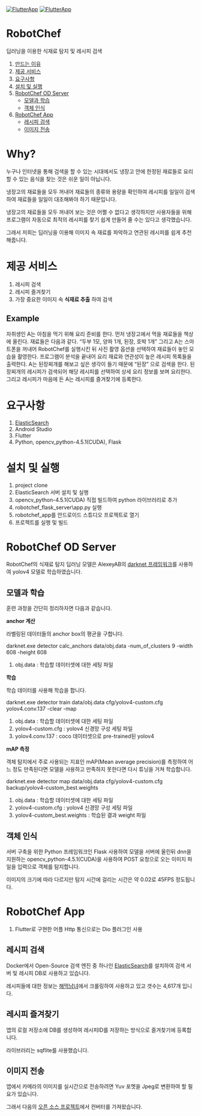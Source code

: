 [![FlutterApp](https://github.com/hookSSi/RobotChef/actions/workflows/flutter.yml/badge.svg?branch=main)](https://github.com/hookSSi/RobotChef/actions/workflows/flutter.yml)
[![FlutterApp](https://github.com/hookSSi/RobotChef/actions/workflows/python.yml/badge.svg?branch=main)](https://github.com/hookSSi/RobotChef/actions/workflows/python.yml)

RobotChef
==============================

딥러닝을 이용한 식재료 탐지 및 레시피 검색

1. [만드는 이유](#Why?)
2. [제공 서비스](#제공-서비스)
3. [요구사항](#요구사항)
4. [설치 및 실행](#설치-및-실행)
5. [RobotChef OD Server](#RobotChef-OD-Server)
    * [모델과 학습](#모델과-학습)
    * [객체 인식](#객체-인식)
6. [RobotChef App](#RobotChef-App)
    * [레시피 검색](#레시피-검색)
    * [이미지 전송](#이미지-전송)

# Why?
누구나 인터넷을 통해 검색을 할 수 있는 시대에서도 냉장고 안에 한정된 재료들로 요리할 수 있는 음식을 찾는 것은 쉬운 일이 아닙니다.
 
냉장고의 재료들을 모두 꺼내어 재료들의 종류와 용량을 확인하여 레시피를 일일이 검색하여 재료들을 일일이 대조해봐야 하기 때문입니다.

냉장고의 재료들을 모두 꺼내어 보는 것은 어쩔 수 없다고 생각하지만 사용자들을 위해 프로그램이 자동으로 최적의 레시피를 찾기 쉽게 만들어 줄 수는 있다고 생각했습니다.
 
그래서 저희는 딥러닝을 이용해 이미지 속 재료를 파악하고 연관된 레시피를 쉽게 추천해줍니다.

# 제공 서비스
1. 레시피 검색
2. 레시피 즐겨찾기
3. 가장 중요한 이미지 속 **식재료 추출** 하여 검색

## Example

자취생인 A는 아침을 먹기 위해 요리 준비를 한다. 먼저 냉장고에서 먹을 재료들을 책상에 올린다. 재료들은 다음과 같다. “두부 1모, 양파 1개, 된장, 호박 1개” 그리고 A는 스마트폰을 꺼내어 RobotChef를 실행시킨 뒤 사진 촬영 옵션을 선택하여 재료들이 놓인 모습을 촬영한다. 프로그램이 분석을 끝내어 요리 재료와 연관성이 높은 레시피 목록들을 출력한다. A는 된장찌개를 해보고 싶은 생각이 들기 때문에 “된장” 으로 검색을 한다. 된장찌개의 레시피가 검색되어 해당 레시피를 선택하여 상세 요리 정보를 보며 요리한다. 그리고 레시피가 마음에 든 A는 레시피를 즐겨찾기에 등록한다.

# 요구사항

1. [ElasticSearch](https://github.com/elastic/elasticsearch)
3. Android Studio
4. Flutter
5. Python, opencv_python-4.5.1(CUDA), Flask

# 설치 및 실행
1. project clone
2. ElasticSearch 서버 설치 및 실행
3. opencv_python-4.5.1(CUDA) 직접 빌드하여 python 라이브러리로 추가
4. robotchef_flask_server\app.py 실행
5. robotchef_app를 안드로이드 스튜디오 프로젝트로 열기
6. 프로젝트를 실행 및 빌드  

# RobotChef OD Server

RobotChef의 식재료 탐지 딥러닝 모델은 AlexeyAB의 [darknet 프레임워크](https://github.com/AlexeyAB/darknet)를 사용하여 yolov4 모델로 학습하였습니다.

## 모델과 학습

훈련 과정을 간단히 정리하자면 다음과 같습니다.

**anchor 계산**

라벨링된 데이터들의 anchor box의 평균을 구합니다.

darknet.exe detector calc_anchors data/obj.data -num_of_clusters 9 -width 608 -height 608

1. obj.data : 학습할 데이터셋에 대한 세팅 파일

**학습**

학습 데이터를 사용해 학습을 합니다.

darknet.exe detector train data/obj.data cfg/yolov4-custom.cfg yolov4.conv.137 -clear -map

1. obj.data : 학습할 데이터셋에 대한 세팅 파일
2. yolov4-custom.cfg : yolov4 신경망 구성 세팅 파일
3. yolov4.conv.137 : coco 데이터셋으로 pre-trained된 yolov4

**mAP 측정**

객체 탐지에서 주로 사용되는 지표인 mAP(Mean average precision)를 측정하여 어느 정도 만족된다면 모델을 사용하고 만족하지 못한다면 다시 튜닝을 거쳐 학습합니다.

darknet.exe detector map data/obj.data cfg/yolov4-custom.cfg backup/yolov4-custom_best.weights

1. obj.data : 학습할 데이터셋에 대한 세팅 파일
2. yolov4-custom.cfg : yolov4 신경망 구성 세팅 파일
3. yolov4-custom_best.weights : 학습된 결과 weight 파일

## 객체 인식
서버 구축을 위한 Python 프레임워크인 Flask 사용하여 모델을 서버에 올린뒤 dnn을 지원하는 opencv_python-4.5.1(CUDA)을 사용하여 POST 요청으로 오는 이미지 파일을 입력으로 객체를 탐지합니다.

이미지의 크기에 따라 다르지만 탐지 시간에 걸리는 시간은 약 0.02로 45FPS 정도됩니다.

# RobotChef App
1. Flutter로 구현한 어플 Http 통신으로는 Dio 플러그인 사용

## 레시피 검색
Docker에서 Open-Source 검색 엔진 중 하나인 [ElasticSearch](https://github.com/elastic/elasticsearch)를 설치하여 검색 서버 및 레시피 DB로 사용하고 있습니다.

레시피들에 대한 정보는 [해먹남녀](https://haemukja.com/)에서 크롤링하여 사용하고 있고 갯수는 4,617개 입니다.

## 레시피 즐겨찾기
앱의 로컬 저장소에 DB를 생성하여 레시피ID를 저장하는 방식으로 즐겨찾기에 등록합니다.

라이브러리는 sqflite를 사용했습니다.

## 이미지 전송
앱에서 카메라의 이미지를 실시간으로 전송하려면 Yuv 포멧을 Jpeg로 변환하여 할 필요가 있습니다. 

그래서 다음의 [오픈 소스 프로젝트](https://github.com/tomerblecher/YUV_2_RGB)에서 컨버터를 가져왔습니다.

